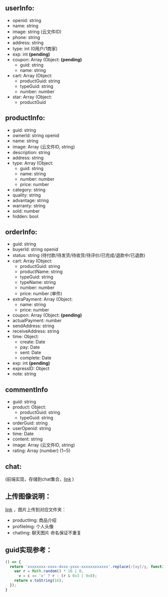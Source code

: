 ## userInfo:

- openid: string
- name: string
- image: string (云文件ID)
- phone: string
- address: string
- type: int (0用户/1商家)
- exp: int **(pending)**
- coupon: Array (Object: **(pending)**
	- guid: string
	- name: string
- cart: Array (Object:
    - productGuid: string
    - typeGuid: string
    - number: number
- star: Array (Object:
    - productGuid

## productInfo:

- guid: string
- ownerId: string openid
- name: string
- image: Array (云文件ID, string)
- description: string
- address: string
- type: Array (Object:
    - guid: string
    - name: string
    - number: number
    - price: number
- category: string
- quality: string
- advantage: string
- warranty: string
- sold: number
- hidden: bool

## orderInfo:

- guid: string
- buyerId: string openid
- status: string (待付款/待发货/待收货/待评价/已完成/退款中/已退款)
- cart: Array (Object:
    - productGuid: string
    - productName: string
    - typeGuid: string
    - typeName: string
    - number: number
    - price: number (单件)
- extraPayment: Array (Object:
    - name: string
    - price: number
- coupon: Array (Object: **(pending)**
- actualPayment: number
- sendAddress: string
- receiveAddress: string
- time: Object:
    - create: Date
    - pay: Date
    - sent: Date
    - complete: Date
- exp: int **(pending)**
- expressID: Object
- note: string

## commentInfo

- guid: string
- product: Object:
    - productGuid: string
    - typeGuid: string
- orderGuid: string
- userOpenid: string
- time: Date
- content: string
- image: Array (云文件ID, string)
- rating: Array (number) (1~5)

## chat: 

(前端实现，存储到chat集合，[link](https://developers.weixin.qq.com/community/develop/article/doc/0008e43fa6899078091d0039454413) )

## 上传图像说明：

[link](https://developers.weixin.qq.com/minigame/dev/wxcloud/guide/storage/api.html) ，图片上传到对应文件夹：
- productImg: 商品介绍
- profileImg: 个人头像
- chatImg: 聊天图片
命名保证不重复

## guid实现参考：

```js
() => {
  return 'xxxxxxxx-xxxx-4xxx-yxxx-xxxxxxxxxxxx'.replace(/[xy]/g, function (c) {
    var r = Math.random() * 16 | 0,
      v = c == 'x' ? r : (r & 0x3 | 0x8);
    return v.toString(16);
  });
}
```